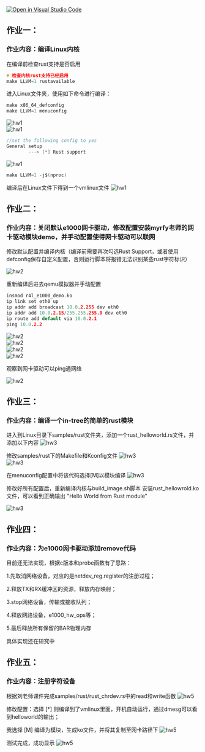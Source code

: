 [![Open in Visual Studio Code](https://classroom.github.com/assets/open-in-vscode-718a45dd9cf7e7f842a935f5ebbe5719a5e09af4491e668f4dbf3b35d5cca122.svg)](https://classroom.github.com/online_ide?assignment_repo_id=12747056&assignment_repo_type=AssignmentRepo)

## 作业一：
### 作业内容：编译Linux内核
在编译前检查rust支持是否启用
```c
# 检查内核rust支持已经启用
make LLVM=1 rustavailable
```

进入Linux文件夹，使用如下命令进行编译：
```c
make x86_64_defconfig
make LLVM=1 menuconfig
```

![hw1](/image/hw1/微信图片_202311151726031.png)  
![hw1](/image/hw1/微信图片_202311151726032.png)  

```c
//set the following config to yes
General setup
        ---> [*] Rust support
```
![hw1](/image/hw1/微信图片_20231115172603.png)  

```c
make LLVM=1 -j$(nproc)
```
编译后在Linux文件下得到一个vmlinux文件
![hw1](/image/hw1/微信图片_202311151726033.png)  

## 作业二：
### 作业内容：关闭默认e1000网卡驱动，修改配置安装myrfy老师的网卡驱动模块demo，并手动配置使得网卡驱动可以联网

修改默认配置并编译内核（编译前需要再次勾选Rust Support，或者使用defconfig保存自定义配置，否则运行脚本将报错无法识别某些rust字符标识）

![hw2](/image/hw2/修改默认配置.png)  

重新编译后进去qemu模拟器并手动配置
```c
insmod r4l_e1000_demo.ko
ip link set eth0 up
ip addr add broadcast 10.0.2.255 dev eth0
ip addr add 10.0.2.15/255.255.255.0 dev eth0 
ip route add default via 10.0.2.1
ping 10.0.2.2
```
![hw2](/image/hw2/微信图片_20231114214805.png)  
![hw2](/image/hw2/微信图片_202311142148051.png)  
![hw2](/image/hw2/微信图片_202311142148052.png)  
![hw2](/image/hw2/微信图片_202311142148053.png)  

观察到网卡驱动可以ping通网络

![hw2](/image/hw2/微信图片_202311142148054.png)  

## 作业三：
### 作业内容：编译一个in-tree的简单的rust模块
进入到Linux目录下samples/rust文件夹，添加一个rust_helloworld.rs文件，并添加以下内容
![hw3](/image/hw3/微信图片_20231115211448.png)  

修改samples/rust下的Makefile和Kconfig文件
![hw3](/image/hw3/微信图片_202311152114481.png)  
![hw3](/image/hw3/微信图片_202311152114482.png)  

在menuconfig配置中将该代码选择[M]以模块编译
![hw3](/image/hw3/微信图片_20231115211604.png)  

修改好所有配置后，重新编译内核与build_image.sh脚本
安装rust_hellowrold.ko文件，可以看到正确输出 "Hello World from Rust module"

![hw3](/image/hw3/微信图片_20231114225044.png)  


## 作业四：
### 作业内容：为e1000网卡驱动添加remove代码

目前还无法实现，根据c版本和probe函数有了思路：

1.先取消网络设备，对应的是netdev_reg.register的注册过程；

2.释放TX和RX缓冲区的资源，释放内存映射；

3.stop网络设备，传输或接收队列；

4.释放网路设备，e1000_hw_ops等；

5.最后释放所有保留的BAR物理内存

具体实现还在研究中

## 作业五：
### 作业内容：注册字符设备
根据刘老师课件完成samples/rust/rust_chrdev.rs中的read和write函数
![hw5](/image/hw5/微信图片_202311232238232.png)  

修改配置：选择 [*] 则编译到了vmlinux里面，开机自动运行，通过dmesg可以看到helloworld的输出；

我选择 [M] 编译为模块，生成ko文件，并将其复制至网卡路径下
![hw5](/image/hw5/微信图片_20231123223823.png)  

测试完成，成功显示
![hw5](/image/hw5/微信图片_202311232238231.png)  
